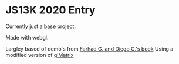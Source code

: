 # JS13K 2020 Entry
Currently just a base project.

Made with webgl.

Largley based of demo's from [Farhad G. and Diego C.'s book](https://github.com/PacktPublishing/Real-Time-3D-Graphics-with-WebGL-2)
Using a modified version of [glMatrix](http://glmatrix.net/)
